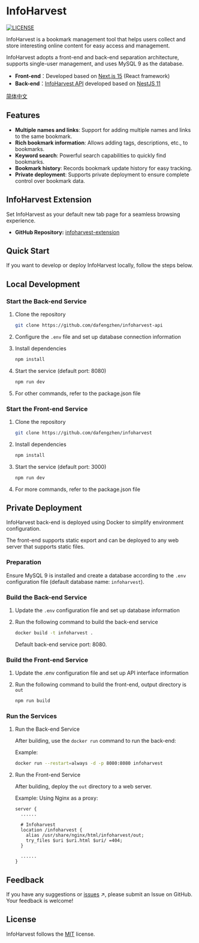 # InfoHarvest

[![LICENSE](https://img.shields.io/github/license/dafengzhen/infoharvest)](https://github.com/dafengzhen/infoharvest/blob/main/LICENSE)

InfoHarvest is a bookmark management tool that helps users collect and store interesting online content for easy access
and management.

InfoHarvest adopts a front-end and back-end separation architecture, supports single-user management, and uses MySQL 9
as the database.

- **Front-end**：Developed based on [Next.js 15](https://nextjs.org) (React framework)
- **Back-end**：[InfoHarvest API](https://github.com/dafengzhen/infoharvest-api) developed based
  on [NestJS 11](https://nestjs.com)

[简体中文](./README.zh.md)

## Features

- **Multiple names and links**: Support for adding multiple names and links to the same bookmark.
- **Rich bookmark information**: Allows adding tags, descriptions, etc., to bookmarks.
- **Keyword search**: Powerful search capabilities to quickly find bookmarks.
- **Bookmark history**: Records bookmark update history for easy tracking.
- **Private deployment**: Supports private deployment to ensure complete control over bookmark data.

## InfoHarvest Extension

Set InfoHarvest as your default new tab page for a seamless browsing experience.

- **GitHub Repository:** [infoharvest-extension](https://github.com/dafengzhen/infoharvest-extension)

## Quick Start

If you want to develop or deploy InfoHarvest locally, follow the steps below.

## Local Development

### Start the Back-end Service

1. Clone the repository

   ```bash
   git clone https://github.com/dafengzhen/infoharvest-api
   ```

2. Configure the ```.env``` file and set up database connection information

3. Install dependencies

   ```bash
   npm install
   ```

4. Start the service (default port: 8080)

   ```bash
   npm run dev
   ```

5. For other commands, refer to the package.json file

### Start the Front-end Service

1. Clone the repository

   ```bash
   git clone https://github.com/dafengzhen/infoharvest
   ```

2. Install dependencies

   ```bash
   npm install
   ```

3. Start the service (default port: 3000)

   ```bash
   npm run dev
   ```

4. For more commands, refer to the package.json file

## Private Deployment

InfoHarvest back-end is deployed using Docker to simplify environment configuration.

The front-end supports static export and can be deployed to any web server that supports static files.

### Preparation

Ensure MySQL 9 is installed and create a database according to the ```.env``` configuration file (default database name:
```infoharvest```).

### Build the Back-end Service

1. Update the ```.env``` configuration file and set up database information

2. Run the following command to build the back-end service

   ```bash
   docker build -t infoharvest .
   ```

   Default back-end service port: 8080.

### Build the Front-end Service

1. Update the .env configuration file and set up API interface information

2. Run the following command to build the front-end, output directory is ```out```

   ```bash
   npm run build
   ```

### Run the Services

1. Run the Back-end Service

   After building, use the ```docker run``` command to run the back-end:

   Example:

   ```bash
   docker run --restart=always -d -p 8080:8080 infoharvest
   ```

2. Run the Front-end Service

   After building, deploy the ```out``` directory to a web server.

   Example: Using Nginx as a proxy:

   ```nginx
   server {
     ......
   
     # Infoharvest
     location /infoharvest {
       alias /usr/share/nginx/html/infoharvest/out;
       try_files $uri $uri.html $uri/ =404;
     }
   
     ......
   }
   ```

## Feedback

If you have any suggestions or [issues](https://github.com/dafengzhen/infoharvest/issues) ↗, please submit an Issue on
GitHub. Your feedback is welcome!

## License

InfoHarvest follows the [MIT](https://opensource.org/licenses/MIT) license.
